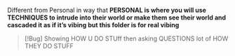 Different from Personal in way that
**PERSONAL is where you will use TECHNIQUES to intrude into their world 
or make them see their world
and cascaded it as if it’s vibing
but this folder is for real vibing**

> [!Bug] Showing HOW U DO STUff then asking QUESTIONS lot of HOW THEY  DO STUFF





```folderv
```
